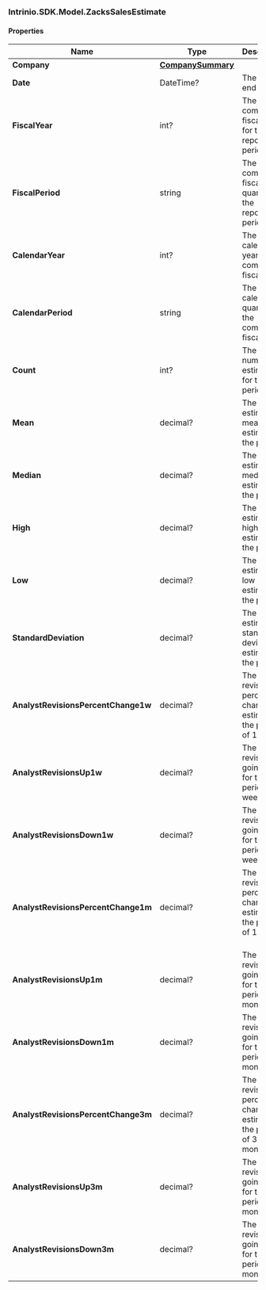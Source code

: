 [//]: # (CLASS:Intrinio.SDK.Model.ZacksSalesEstimate)

[//]: # (KIND:object)

### Intrinio.SDK.Model.ZacksSalesEstimate
#### Properties

[//]: # (START_DEFINITION)

Name | Type | Description
------------ | ------------- | -------------
**Company** | [**CompanySummary**](CompanySummary.md) |  &nbsp;
**Date** | DateTime? | The period end date &nbsp;
**FiscalYear** | int? | The company’s fiscal year for the reported period &nbsp;
**FiscalPeriod** | string | The company’s fiscal quarter for the reported period &nbsp;
**CalendarYear** | int? | The closest calendar year for the company’s fiscal year &nbsp;
**CalendarPeriod** | string | The closest calendar quarter for the company’s fiscal year &nbsp;
**Count** | int? | The number of estimates for the period &nbsp;
**Mean** | decimal? | The sales estimate mean estimate for the period &nbsp;
**Median** | decimal? | The sales estimate median estimate for the period &nbsp;
**High** | decimal? | The sales estimate high estimate for the period &nbsp;
**Low** | decimal? | The sales estimate low estimate for the period &nbsp;
**StandardDeviation** | decimal? | The sales estimate standard deviation estimate for the period &nbsp;
**AnalystRevisionsPercentChange1w** | decimal? | The analyst revisions percent change in estimate for the period of 1 week. &nbsp;
**AnalystRevisionsUp1w** | decimal? | The analyst revisions going up for the period of 1 week. &nbsp;
**AnalystRevisionsDown1w** | decimal? | The analyst revisions going down for the period of 1 week. &nbsp;
**AnalystRevisionsPercentChange1m** | decimal? | The analyst revisions percent change in estimate for the period of 1 month. &nbsp;
**AnalystRevisionsUp1m** | decimal? | The analyst revisions going up for the period of 1 month. &nbsp;
**AnalystRevisionsDown1m** | decimal? | The analyst revisions going down for the period of 1 month. &nbsp;
**AnalystRevisionsPercentChange3m** | decimal? | The analyst revisions percent change in estimate for the period of 3 months. &nbsp;
**AnalystRevisionsUp3m** | decimal? | The analyst revisions going up for the period of 3 months. &nbsp;
**AnalystRevisionsDown3m** | decimal? | The analyst revisions going down for the period of 3 months. &nbsp;

[//]: # (END_DEFINITION)


[//]: # (CONTAINED_CLASS:Intrinio.SDK.Model.CompanySummary)



